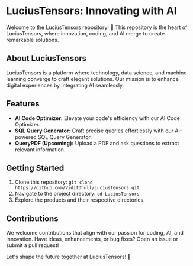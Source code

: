# LuciusTensors: Innovating with AI

Welcome to the LuciusTensors repository! 🚀 This repository is the heart of LuciusTensors, where innovation, coding, and AI merge to create remarkable solutions.

## About LuciusTensors

LuciusTensors is a platform where technology, data science, and machine learning converge to craft elegant solutions. Our mission is to enhance digital experiences by integrating AI seamlessly.

## Features

- **AI Code Optimizer:** Elevate your code's efficiency with our AI Code Optimizer.
- **SQL Query Generator:** Craft precise queries effortlessly with our AI-powered SQL Query Generator.
- **QueryPDF (Upcoming):** Upload a PDF and ask questions to extract relevant information.

## Getting Started

1. Clone this repository: `git clone https://github.com/ViditDhull/LuciusTensors.git`
2. Navigate to the project directory: `cd LuciusTensors`
3. Explore the products and their respective directories.

## Contributions

We welcome contributions that align with our passion for coding, AI, and innovation. Have ideas, enhancements, or bug fixes? Open an issue or submit a pull request!

Let's shape the future together at LuciusTensors! 🌟
